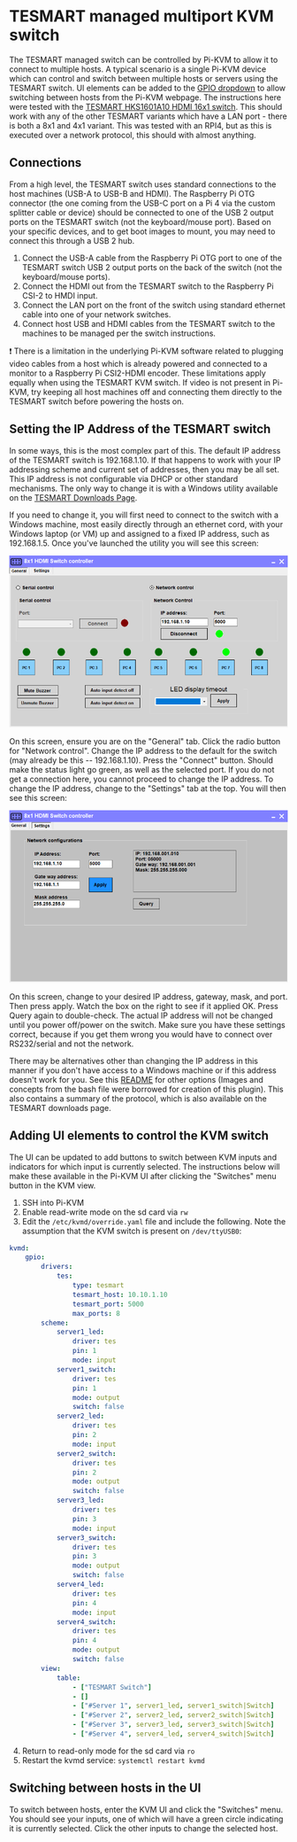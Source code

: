 # TESMART managed multiport KVM switch

The TESMART managed switch can be controlled by Pi-KVM to allow it to connect to multiple hosts. A typical scenario is a single Pi-KVM device which can control and switch between multiple hosts or servers using the TESMART switch. UI elements can be added to the [GPIO dropdown](gpio.md) to allow switching between hosts from the Pi-KVM webpage. The instructions here were tested with the [TESMART HKS1601A10 HDMI 16x1 switch](https://www.amazon.com/TESmart-Enterprise-Control-Rackmount-Keyboard/dp/B07258PWTW/). This should work with any of the other TESMART variants which have a LAN port - there is both a 8x1 and 4x1 variant.  This was tested with an RPI4, but as this is executed over a network protocol, this should with almost anything.

## Connections
From a high level, the TESMART switch uses standard connections to the host machines (USB-A to USB-B and HDMI). The Raspberry Pi OTG connector (the one coming from the USB-C port on a Pi 4 via the custom splitter cable or device) should be connected to one of the USB 2 output ports on the TESMART switch (not the keyboard/mouse port). Based on your specific devices, and to get boot images to mount, you may need to connect this through a USB 2 hub.

1. Connect the USB-A cable from the Raspberry Pi OTG port to one of the TESMART switch USB 2 output ports on the back of the switch (not the keyboard/mouse ports).
2. Connect the HDMI out from the TESMART switch to the Raspberry Pi CSI-2 to HMDI input.
3. Connect the LAN port on the front of the switch using standard ethernet cable into one of your network switches.
4. Connect host USB and HDMI cables from the TESMART switch to the machines to be managed per the switch instructions.

:exclamation: There is a limitation in the underlying Pi-KVM software related to plugging video cables from a host which is already powered and connected to a monitor to a Raspberry Pi CSI2-HDMI encoder. These limitations apply equally when using the TESMART KVM switch. If video is not present in Pi-KVM, try keeping all host machines off and connecting them directly to the TESMART switch before powering the hosts on.

## Setting the IP Address of the TESMART switch

In some ways, this is the most complex part of this. The default IP address of the TESMART switch is 192.168.1.10. If that happens to work with your IP addressing scheme and current set of addresses, then you may be all set. This IP address is not configurable via DHCP or other standard mechanisms. The only way to change it is with a Windows utility available on the [TESMART Downloads Page](https://buytesmart.com/pages/downloads).

If you need to change it, you will first need to connect to the switch with a Windows machine, most easily directly through an ethernet cord, with your Windows laptop (or VM) up and assigned to a fixed IP address, such as 192.168.1.5. Once you've launched the utility you will see this screen:

<img src="/img/tesmart_controller_1.png" alt="Configuration screen for TESMART Windows controller utility"/>

On this screen, ensure you are on the "General" tab. Click the radio button for "Network control". Change the IP address to the default for the switch (may already be this -- 192.168.1.10). Press the "Connect" button. Should make the status light go green, as well as the selected port.  If you do not get a connection here, you cannot proceed to change the IP address.  To change the IP address, change to the "Settings" tab at the top. You will then see this screen:

<img src="/img/tesmart_controller_2.png" alt="Configuration screen for TESMART Windows controller utility"/>

On this screen, change to your desired IP address, gateway, mask, and port. Then press apply. Watch the box on the right to see if it applied OK. Press Query again to double-check. The actual IP address will not be changed until you power off/power on the switch. Make sure you have these settings correct, because if you get them wrong you would have to connect over RS232/serial and not the network.

There may be alternatives other than changing the IP address in this manner if you don't have access to a Windows machine or if this address doesn't work for you. See this [README](https://github.com/bbeaudoin/bash/blob/master/tesmart/README.md) for other options (Images and concepts from the bash file were borrowed for creation of this plugin).  This also contains a summary of the protocol, which is also available on the TESMART downloads page.

## Adding UI elements to control the KVM switch
The UI can be updated to add buttons to switch between KVM inputs and indicators for which input is currently selected.  The instructions below will make these available in the Pi-KVM UI after clicking the "Switches" menu button in the KVM view.

1. SSH into Pi-KVM
2. Enable read-write mode on the sd card via `rw`
3. Edit the `/etc/kvmd/override.yaml` file and include the following. Note the assumption that the KVM switch is present on `/dev/ttyUSB0`:
```yaml
kvmd:
    gpio:
        drivers:
            tes:
                type: tesmart
                tesmart_host: 10.10.1.10
                tesmart_port: 5000
                max_ports: 8
        scheme:
            server1_led:
                driver: tes
                pin: 1
                mode: input
            server1_switch:
                driver: tes
                pin: 1
                mode: output
                switch: false    
            server2_led:
                driver: tes
                pin: 2
                mode: input
            server2_switch:
                driver: tes
                pin: 2
                mode: output
                switch: false    
            server3_led:
                driver: tes
                pin: 3
                mode: input
            server3_switch:
                driver: tes
                pin: 3
                mode: output
                switch: false    
            server4_led:
                driver: tes
                pin: 4
                mode: input
            server4_switch:
                driver: tes
                pin: 4
                mode: output
                switch: false    
        view:
            table:
                - ["TESMART Switch"]
                - []
                - ["#Server 1", server1_led, server1_switch|Switch]
                - ["#Server 2", server2_led, server2_switch|Switch]
                - ["#Server 3", server3_led, server3_switch|Switch]
                - ["#Server 4", server4_led, server4_switch|Switch]
  ```
4. Return to read-only mode for the sd card via `ro`
5. Restart the kvmd service: `systemctl restart kvmd`

## Switching between hosts in the UI

To switch between hosts, enter the KVM UI and click the "Switches" menu.  You should see your inputs, one of which will have a green circle indicating it is currently selected.  Click the other inputs to change the selected host.
